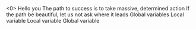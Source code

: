 <0>
Hello you
The path to success is to take massive, determined action
If the path be beautiful, let us not ask where it leads
Global variables
Local variable
Local variable
Global variable
